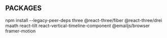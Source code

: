 ## PACKAGES

npm install --legacy-peer-deps three @react-three/fiber @react-three/drei maath react-tilt react-vertical-timeline-component @emailjs/browser framer-motion
